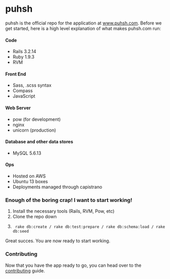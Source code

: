 puhsh
=====

puhsh is the official repo for the application at www.puhsh.com. Before we get started, here is a high level explanation of what makes puhsh.com run:

#### Code
* Rails 3.2.14
* Ruby 1.9.3
* RVM

#### Front End
* Sass, .scss syntax
* Compass
* JavaScript

#### Web Server
* pow (for development)
* nginx
* unicorn (production)

#### Database and other data stores
* MySQL 5.6.13

#### Ops
* Hosted on AWS
* Ubuntu 13 boxes
* Deployments managed through capistrano


### Enough of the boring crap! I want to start working!

1. Install the necessary tools (Rails, RVM, Pow, etc)
2. Clone the repo down
3. ```
    rake db:create / rake db:test:prepare / rake db:schema:load / rake db:seed
   ```

Great succes. You are now ready to start working.

### Contributing

Now that you have the app ready to go, you can head over to the [contributing](http://github.com/puhsh/puhsh/master/CONTRIBUTING.MD) guide.
